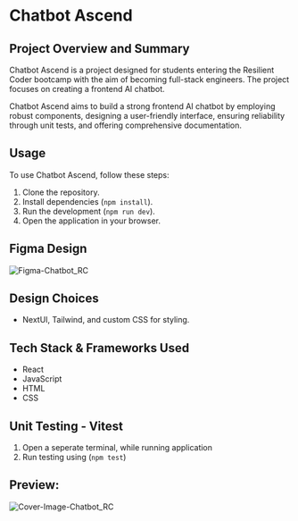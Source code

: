 
# Chatbot Ascend

## Project Overview and Summary
Chatbot Ascend is a project designed for students entering the Resilient Coder bootcamp with the aim of becoming full-stack engineers. The project focuses on creating a frontend AI chatbot.

Chatbot Ascend aims to build a strong frontend AI chatbot by employing robust components, designing a user-friendly interface, ensuring reliability through unit tests, and offering comprehensive documentation.

## Usage

To use Chatbot Ascend, follow these steps:

1. Clone the repository.
2. Install dependencies (`npm install`).
3. Run the development (`npm run dev`).
4. Open the application in your browser.

## Figma Design
![Figma-Chatbot_RC](https://github.com/socratic617/Chat-Gpt-Ascend/assets/144078314/d9955027-b61d-4ee0-bbbe-aee365a151b2)

## Design Choices

- NextUI, Tailwind, and custom CSS for styling.

## Tech Stack & Frameworks Used

- React
- JavaScript
- HTML
- CSS

## Unit Testing - Vitest
1. Open a seperate terminal, while running application
2. Run testing using (`npm test`)

## Preview:
![Cover-Image-Chatbot_RC](https://github.com/socratic617/Chat-Gpt-Ascend/assets/144078314/cff52200-5e81-4d11-9875-8996c7fb0cd7)

